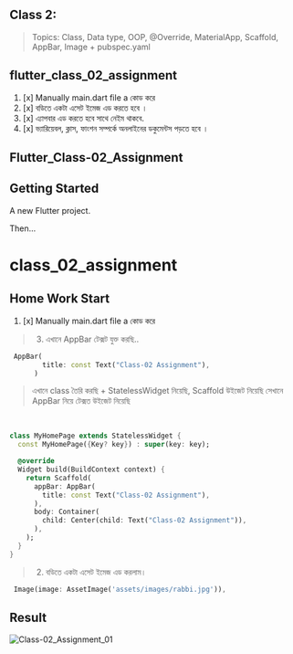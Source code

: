 ## Class 2:

> Topics: Class, Data type, OOP, @Override, MaterialApp, Scaffold, AppBar, Image + pubspec.yaml

## flutter_class_02_assignment

1. [x] Manually main.dart file a কোড করে
2. [x] বডিতে একটা এসেট ইমেজ এড করতে হবে ।
3. [x] এ্যাপবার এড করতে হবে সাথে নেইম থাকবে.
4. [x] ভ্যারিয়েবল, ক্লাস, ফাংশন সম্পর্কে অনলাইনের ডকুমেন্টস পড়তে হবে ।

## Flutter_Class-02_Assignment

## Getting Started

A new Flutter project.

Then...

# class_02_assignment

## Home Work Start

1.  [x] Manually main.dart file a কোড করে

> 3. এখানে AppBar টেক্সট যুক্ত করছি..

```dart
 AppBar(
        title: const Text("Class-02 Assignment"),
      )

```

> এখানে class তৈরি করছি + StatelessWidget নিয়েছি, Scaffold উইজেট নিয়েছি সেখানে AppBar নিয়ে টেক্সত উইজেট নিয়েছি

‌‌

```dart
class MyHomePage extends StatelessWidget {
  const MyHomePage({Key? key}) : super(key: key);

  @override
  Widget build(BuildContext context) {
    return Scaffold(
      appBar: AppBar(
        title: const Text("Class-02 Assignment"),
      ),
      body: Container(
        child: Center(child: Text("Class-02 Assignment")),
      ),
    );
  }
}
```

> 2. বডিতে একটা এসেট ইমেজ এড করলাম।

```dart
 Image(image: AssetImage('assets/images/rabbi.jpg')),
```

## Result

![Class-02_Assignment_01](https://user-images.githubusercontent.com/86506002/184548811-647d7f26-3826-4bd9-968c-2b6cac41b17c.jpg)

